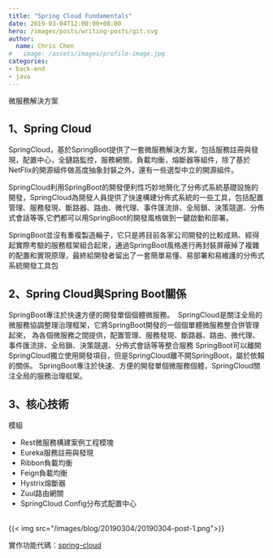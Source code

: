```yaml
---
title: "Spring Cloud Fundamentals"
date: 2019-03-04T12:00:00+08:00
hero: /images/posts/writing-posts/git.svg
author:
  name: Chris Chen
#   image: /assets/images/profile-image.jpg
categories:
- back-end
- java
---
```


微服務解決方案 
<!--more-->
## 1、Spring Cloud

SpringCloud，基於SpringBoot提供了一套微服務解決方案，包括服務註冊與發現，配置中心，全鏈路監控，服務網關，負載均衡，熔斷器等組件，除了基於NetFlix的開源組件做高度抽象封裝之外，還有一些選型中立的開源組件。

SpringCloud利用SpringBoot的開發便利性巧妙地簡化了分佈式系統基礎設施的開發，SpringCloud為開發人員提供了快速構建分佈式系統的一些工具，包括配置管理、服務發現、斷路器、路由、微代理、事件匯流排、全局鎖、決策競選、分佈式會話等等,它們都可以用SpringBoot的開發風格做到一鍵啟動和部署。

SpringBoot並沒有重複製造輪子，它只是將目前各家公司開發的比較成熟、經得起實際考驗的服務框架組合起來，通過SpringBoot風格進行再封裝屏蔽掉了複雜的配置和實現原理，最終給開發者留出了一套簡單易懂、易部署和易維護的分佈式系統開發工具包

## 2、Spring Cloud與Spring Boot關係


SpringBoot專注於快速方便的開發單個個體微服務。
 SpringCloud是關注全局的微服務協調整理治理框架，它將SpringBoot開發的一個個單體微服務整合併管理起來，
為各個微服務之間提供，配置管理、服務發現、斷路器、路由、微代理、事件匯流排、全局鎖、決策競選、分佈式會話等等整合服務
SpringBoot可以離開SpringCloud獨立使用開發項目，但是SpringCloud離不開SpringBoot，屬於依賴的關係。
SpringBoot專注於快速、方便的開發單個微服務個體，SpringCloud關注全局的服務治理框架。


## 3、核心技術

模組

- Rest微服務構建案例工程模塊
- Eureka服務註冊與發現
- Ribbon負載均衡
- Feign負載均衡
- Hystrix熔斷器
- Zuul路由網關
- SpringCloud Config分布式配置中心

<br>
{{< img src="/images/blog/20190304/20190304-post-1.png">}}

實作功能代碼：[spring-cloud](https://github.com/kyocoolcool/spring-integration/tree/master/spring-cloud-fundamentals)
